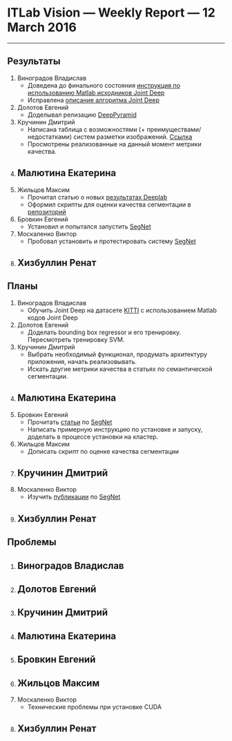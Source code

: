 # ITLab Vision — Weekly Report — 12 March 2016

----------------

## Результаты
  1. Виноградов Владислав
     - Доведена до финального состояния [инструкция по использованию Matlab исходников Joint Deep](https://docs.google.com/document/d/12YlanTRbkZM6u7VLhXs6HoD3VpaB0y_Ahfy5ute3DQI/edit?usp=sharing)
     - Исправлена [описание алгоритма Joint Deep](https://docs.google.com/document/d/1sP9YStjpb_to9NayodcGxPS1F2qcJ7uG8l6uRiRZovE/edit?usp=sharing)
  1. Долотов Евгений
     - Доделывал релизацию [DeepPyramid](https://github.com/DolotovEvgeniy/face-detection-model/tree/improve/deep_pyramid)
  1. Кручинин Дмитрий
     - Написана таблица с возможностями (+ преимуществами/недостатками) систем разметки изображений. 
     [Ссылка](https://docs.google.com/spreadsheets/d/1MorGyij2Q-um5sfN8BJ6Y2kp88Tr-8wsVXnVpblcBuQ/edit)
     - Просмотрены реализованные на данный момент метрики качества.
  1. Малютина Екатерина
     -
  1. Жильцов Максим
     - Прочитал статью о новых [результатах Deeplab](http://arxiv.org/pdf/1511.03339v1.pdf)
     - Оформил скрипты для оценки качества сегментации в [репозиторий](https://github.com/ITLab-Vision/semseg/pull/8)
  1. Бровкин Евгений
     - Установил и попытался запустить [SegNet](http://mi.eng.cam.ac.uk/projects/segnet/)
  1. Москаленко Виктор
     - Пробовал установить и протестировать систему [SegNet](http://mi.eng.cam.ac.uk/projects/segnet/)
  1. Хизбуллин Ренат
     -

## Планы
  1. Виноградов Владислав
     - Обучить Joint Deep на датасете [KITTI](http://www.cvlibs.net/datasets/kitti/eval_object.php) с использованием Matlab кодов Joint Deep
  1. Долотов Евгений
     - Доделать bounding box regressor и его тренировку. Пересмотреть тренировку SVM. 
  1. Кручинин Дмитрий
     - Выбрать необходимый функционал, продумать архитектуру приложения, начать реализовывать.
     - Искать другие метрики качества в статьях по семантической сегментации.
  1. Малютина Екатерина
     -
  1. Бровкин Евгений
     - Прочитать [статьи](http://mi.eng.cam.ac.uk/projects/segnet/#publication) по [SegNet](http://mi.eng.cam.ac.uk/projects/segnet/)
     - Написать примерную инструкцию по установке и запуску, доделать в процессе установки на кластер.
  1. Жильцов Максим
     - Дописать скрипт по оценке качества сегментации
  1. Кручинин Дмитрий
     -
  1. Москаленко Виктор
     - Изучить [публикации](http://mi.eng.cam.ac.uk/projects/segnet/#publication) по [SegNet](http://mi.eng.cam.ac.uk/projects/segnet/)
  1. Хизбуллин Ренат
     -

## Проблемы
  1. Виноградов Владислав
     -
  1. Долотов Евгений
     -
  1. Кручинин Дмитрий
     -
  1. Малютина Екатерина
     -
  1. Бровкин Евгений
     -
  1. Жильцов Максим
     -
  1. Москаленко Виктор
     - Технические проблемы при установке CUDA
  1. Хизбуллин Ренат
     -

